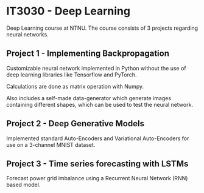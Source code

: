 # IT3030 - Deep Learning

Deep Learning course at NTNU. The course consists of 3 projects regarding neural networks.

## Project 1 - Implementing Backpropagation

Customizable neural network implemented in Python without the use of deep learning libraries like Tensorflow and PyTorch.

Calculations are done as matrix operation with Numpy.

Also includes a self-made data-generator which generate images containing different shapes, which can be used to test the neural network.

## Project 2 - Deep Generative Models

Implemented standard Auto-Encoders and Variational Auto-Encoders for use on a 3-channel MNIST dataset.

## Project 3 - Time series forecasting with LSTMs

Forecast power grid imbalance using a Recurrent Neural Network (RNN) based model.

